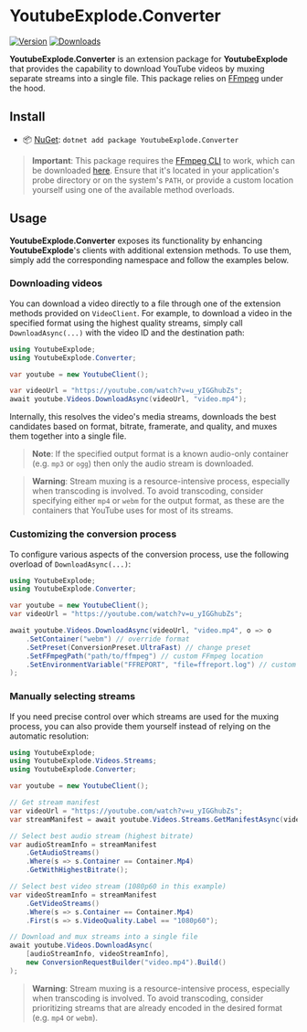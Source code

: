 # YoutubeExplode.Converter

[![Version](https://img.shields.io/nuget/v/YoutubeExplode.Converter.svg)](https://nuget.org/packages/YoutubeExplode.Converter)
[![Downloads](https://img.shields.io/nuget/dt/YoutubeExplode.Converter.svg)](https://nuget.org/packages/YoutubeExplode.Converter)

**YoutubeExplode.Converter** is an extension package for **YoutubeExplode** that provides the capability to download YouTube videos by muxing separate streams into a single file.
This package relies on [FFmpeg](https://ffmpeg.org) under the hood.

## Install

- 📦 [NuGet](https://nuget.org/packages/YoutubeExplode.Converter): `dotnet add package YoutubeExplode.Converter`

> **Important**:
> This package requires the [FFmpeg CLI](https://ffmpeg.org) to work, which can be downloaded [here](https://github.com/Tyrrrz/FFmpegBin/releases).
> Ensure that it's located in your application's probe directory or on the system's `PATH`, or provide a custom location yourself using one of the available method overloads.

## Usage

**YoutubeExplode.Converter** exposes its functionality by enhancing **YoutubeExplode**'s clients with additional extension methods.
To use them, simply add the corresponding namespace and follow the examples below.

### Downloading videos

You can download a video directly to a file through one of the extension methods provided on `VideoClient`.
For example, to download a video in the specified format using the highest quality streams, simply call `DownloadAsync(...)` with the video ID and the destination path:

```csharp
using YoutubeExplode;
using YoutubeExplode.Converter;

var youtube = new YoutubeClient();

var videoUrl = "https://youtube.com/watch?v=u_yIGGhubZs";
await youtube.Videos.DownloadAsync(videoUrl, "video.mp4");
```

Internally, this resolves the video's media streams, downloads the best candidates based on format, bitrate, framerate, and quality, and muxes them together into a single file.

> **Note**:
> If the specified output format is a known audio-only container (e.g. `mp3` or `ogg`) then only the audio stream is downloaded.

> **Warning**:
> Stream muxing is a resource-intensive process, especially when transcoding is involved.
> To avoid transcoding, consider specifying either `mp4` or `webm` for the output format, as these are the containers that YouTube uses for most of its streams. 

### Customizing the conversion process

To configure various aspects of the conversion process, use the following overload of `DownloadAsync(...)`:

```csharp
using YoutubeExplode;
using YoutubeExplode.Converter;

var youtube = new YoutubeClient();
var videoUrl = "https://youtube.com/watch?v=u_yIGGhubZs";

await youtube.Videos.DownloadAsync(videoUrl, "video.mp4", o => o
    .SetContainer("webm") // override format
    .SetPreset(ConversionPreset.UltraFast) // change preset
    .SetFFmpegPath("path/to/ffmpeg") // custom FFmpeg location
    .SetEnvironmentVariable("FFREPORT", "file=ffreport.log") // custom environment variable(s) passed to FFmpeg
);
```

### Manually selecting streams

If you need precise control over which streams are used for the muxing process, you can also provide them yourself instead of relying on the automatic resolution:

```csharp
using YoutubeExplode;
using YoutubeExplode.Videos.Streams;
using YoutubeExplode.Converter;

var youtube = new YoutubeClient();

// Get stream manifest
var videoUrl = "https://youtube.com/watch?v=u_yIGGhubZs";
var streamManifest = await youtube.Videos.Streams.GetManifestAsync(videoUrl);

// Select best audio stream (highest bitrate)
var audioStreamInfo = streamManifest
    .GetAudioStreams()
    .Where(s => s.Container == Container.Mp4)
    .GetWithHighestBitrate();

// Select best video stream (1080p60 in this example)
var videoStreamInfo = streamManifest
    .GetVideoStreams()
    .Where(s => s.Container == Container.Mp4)
    .First(s => s.VideoQuality.Label == "1080p60");

// Download and mux streams into a single file
await youtube.Videos.DownloadAsync(
    [audioStreamInfo, videoStreamInfo],
    new ConversionRequestBuilder("video.mp4").Build()
);
```

> **Warning**:
> Stream muxing is a resource-intensive process, especially when transcoding is involved.
> To avoid transcoding, consider prioritizing streams that are already encoded in the desired format (e.g. `mp4` or `webm`).
